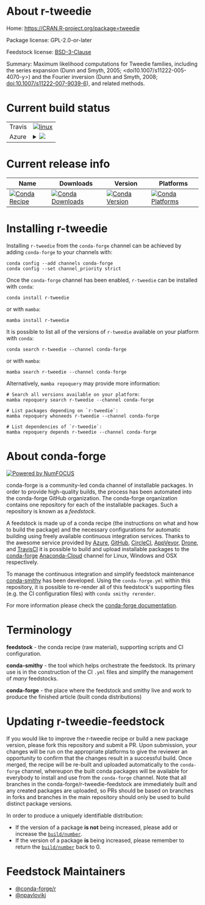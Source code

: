 About r-tweedie
===============

Home: https://CRAN.R-project.org/package=tweedie

Package license: GPL-2.0-or-later

Feedstock license: [BSD-3-Clause](https://github.com/conda-forge/r-tweedie-feedstock/blob/main/LICENSE.txt)

Summary: Maximum likelihood computations for Tweedie families, including the series expansion (Dunn and Smyth, 2005; <doi10.1007/s11222-005-4070-y>) and the Fourier inversion  (Dunn and Smyth, 2008; <doi:10.1007/s11222-007-9039-6>), and related methods.

Current build status
====================


<table><tr>
    <td>Travis</td>
    <td>
      <a href="https://app.travis-ci.com/conda-forge/r-tweedie-feedstock">
        <img alt="linux" src="https://img.shields.io/travis/com/conda-forge/r-tweedie-feedstock/main.svg?label=Linux">
      </a>
    </td>
  </tr>
    
  <tr>
    <td>Azure</td>
    <td>
      <details>
        <summary>
          <a href="https://dev.azure.com/conda-forge/feedstock-builds/_build/latest?definitionId=6763&branchName=main">
            <img src="https://dev.azure.com/conda-forge/feedstock-builds/_apis/build/status/r-tweedie-feedstock?branchName=main">
          </a>
        </summary>
        <table>
          <thead><tr><th>Variant</th><th>Status</th></tr></thead>
          <tbody><tr>
              <td>linux_64_r_base4.0</td>
              <td>
                <a href="https://dev.azure.com/conda-forge/feedstock-builds/_build/latest?definitionId=6763&branchName=main">
                  <img src="https://dev.azure.com/conda-forge/feedstock-builds/_apis/build/status/r-tweedie-feedstock?branchName=main&jobName=linux&configuration=linux_64_r_base4.0" alt="variant">
                </a>
              </td>
            </tr><tr>
              <td>linux_64_r_base4.1</td>
              <td>
                <a href="https://dev.azure.com/conda-forge/feedstock-builds/_build/latest?definitionId=6763&branchName=main">
                  <img src="https://dev.azure.com/conda-forge/feedstock-builds/_apis/build/status/r-tweedie-feedstock?branchName=main&jobName=linux&configuration=linux_64_r_base4.1" alt="variant">
                </a>
              </td>
            </tr><tr>
              <td>linux_aarch64_r_base4.0</td>
              <td>
                <a href="https://dev.azure.com/conda-forge/feedstock-builds/_build/latest?definitionId=6763&branchName=main">
                  <img src="https://dev.azure.com/conda-forge/feedstock-builds/_apis/build/status/r-tweedie-feedstock?branchName=main&jobName=linux&configuration=linux_aarch64_r_base4.0" alt="variant">
                </a>
              </td>
            </tr><tr>
              <td>linux_aarch64_r_base4.1</td>
              <td>
                <a href="https://dev.azure.com/conda-forge/feedstock-builds/_build/latest?definitionId=6763&branchName=main">
                  <img src="https://dev.azure.com/conda-forge/feedstock-builds/_apis/build/status/r-tweedie-feedstock?branchName=main&jobName=linux&configuration=linux_aarch64_r_base4.1" alt="variant">
                </a>
              </td>
            </tr><tr>
              <td>linux_ppc64le_r_base4.0</td>
              <td>
                <a href="https://dev.azure.com/conda-forge/feedstock-builds/_build/latest?definitionId=6763&branchName=main">
                  <img src="https://dev.azure.com/conda-forge/feedstock-builds/_apis/build/status/r-tweedie-feedstock?branchName=main&jobName=linux&configuration=linux_ppc64le_r_base4.0" alt="variant">
                </a>
              </td>
            </tr><tr>
              <td>linux_ppc64le_r_base4.1</td>
              <td>
                <a href="https://dev.azure.com/conda-forge/feedstock-builds/_build/latest?definitionId=6763&branchName=main">
                  <img src="https://dev.azure.com/conda-forge/feedstock-builds/_apis/build/status/r-tweedie-feedstock?branchName=main&jobName=linux&configuration=linux_ppc64le_r_base4.1" alt="variant">
                </a>
              </td>
            </tr><tr>
              <td>osx_64_r_base4.0</td>
              <td>
                <a href="https://dev.azure.com/conda-forge/feedstock-builds/_build/latest?definitionId=6763&branchName=main">
                  <img src="https://dev.azure.com/conda-forge/feedstock-builds/_apis/build/status/r-tweedie-feedstock?branchName=main&jobName=osx&configuration=osx_64_r_base4.0" alt="variant">
                </a>
              </td>
            </tr><tr>
              <td>osx_64_r_base4.1</td>
              <td>
                <a href="https://dev.azure.com/conda-forge/feedstock-builds/_build/latest?definitionId=6763&branchName=main">
                  <img src="https://dev.azure.com/conda-forge/feedstock-builds/_apis/build/status/r-tweedie-feedstock?branchName=main&jobName=osx&configuration=osx_64_r_base4.1" alt="variant">
                </a>
              </td>
            </tr><tr>
              <td>win_64_r_base4.0</td>
              <td>
                <a href="https://dev.azure.com/conda-forge/feedstock-builds/_build/latest?definitionId=6763&branchName=main">
                  <img src="https://dev.azure.com/conda-forge/feedstock-builds/_apis/build/status/r-tweedie-feedstock?branchName=main&jobName=win&configuration=win_64_r_base4.0" alt="variant">
                </a>
              </td>
            </tr><tr>
              <td>win_64_r_base4.1</td>
              <td>
                <a href="https://dev.azure.com/conda-forge/feedstock-builds/_build/latest?definitionId=6763&branchName=main">
                  <img src="https://dev.azure.com/conda-forge/feedstock-builds/_apis/build/status/r-tweedie-feedstock?branchName=main&jobName=win&configuration=win_64_r_base4.1" alt="variant">
                </a>
              </td>
            </tr>
          </tbody>
        </table>
      </details>
    </td>
  </tr>
</table>

Current release info
====================

| Name | Downloads | Version | Platforms |
| --- | --- | --- | --- |
| [![Conda Recipe](https://img.shields.io/badge/recipe-r--tweedie-green.svg)](https://anaconda.org/conda-forge/r-tweedie) | [![Conda Downloads](https://img.shields.io/conda/dn/conda-forge/r-tweedie.svg)](https://anaconda.org/conda-forge/r-tweedie) | [![Conda Version](https://img.shields.io/conda/vn/conda-forge/r-tweedie.svg)](https://anaconda.org/conda-forge/r-tweedie) | [![Conda Platforms](https://img.shields.io/conda/pn/conda-forge/r-tweedie.svg)](https://anaconda.org/conda-forge/r-tweedie) |

Installing r-tweedie
====================

Installing `r-tweedie` from the `conda-forge` channel can be achieved by adding `conda-forge` to your channels with:

```
conda config --add channels conda-forge
conda config --set channel_priority strict
```

Once the `conda-forge` channel has been enabled, `r-tweedie` can be installed with `conda`:

```
conda install r-tweedie
```

or with `mamba`:

```
mamba install r-tweedie
```

It is possible to list all of the versions of `r-tweedie` available on your platform with `conda`:

```
conda search r-tweedie --channel conda-forge
```

or with `mamba`:

```
mamba search r-tweedie --channel conda-forge
```

Alternatively, `mamba repoquery` may provide more information:

```
# Search all versions available on your platform:
mamba repoquery search r-tweedie --channel conda-forge

# List packages depending on `r-tweedie`:
mamba repoquery whoneeds r-tweedie --channel conda-forge

# List dependencies of `r-tweedie`:
mamba repoquery depends r-tweedie --channel conda-forge
```


About conda-forge
=================

[![Powered by
NumFOCUS](https://img.shields.io/badge/powered%20by-NumFOCUS-orange.svg?style=flat&colorA=E1523D&colorB=007D8A)](https://numfocus.org)

conda-forge is a community-led conda channel of installable packages.
In order to provide high-quality builds, the process has been automated into the
conda-forge GitHub organization. The conda-forge organization contains one repository
for each of the installable packages. Such a repository is known as a *feedstock*.

A feedstock is made up of a conda recipe (the instructions on what and how to build
the package) and the necessary configurations for automatic building using freely
available continuous integration services. Thanks to the awesome service provided by
[Azure](https://azure.microsoft.com/en-us/services/devops/), [GitHub](https://github.com/),
[CircleCI](https://circleci.com/), [AppVeyor](https://www.appveyor.com/),
[Drone](https://cloud.drone.io/welcome), and [TravisCI](https://travis-ci.com/)
it is possible to build and upload installable packages to the
[conda-forge](https://anaconda.org/conda-forge) [Anaconda-Cloud](https://anaconda.org/)
channel for Linux, Windows and OSX respectively.

To manage the continuous integration and simplify feedstock maintenance
[conda-smithy](https://github.com/conda-forge/conda-smithy) has been developed.
Using the ``conda-forge.yml`` within this repository, it is possible to re-render all of
this feedstock's supporting files (e.g. the CI configuration files) with ``conda smithy rerender``.

For more information please check the [conda-forge documentation](https://conda-forge.org/docs/).

Terminology
===========

**feedstock** - the conda recipe (raw material), supporting scripts and CI configuration.

**conda-smithy** - the tool which helps orchestrate the feedstock.
                   Its primary use is in the construction of the CI ``.yml`` files
                   and simplify the management of *many* feedstocks.

**conda-forge** - the place where the feedstock and smithy live and work to
                  produce the finished article (built conda distributions)


Updating r-tweedie-feedstock
============================

If you would like to improve the r-tweedie recipe or build a new
package version, please fork this repository and submit a PR. Upon submission,
your changes will be run on the appropriate platforms to give the reviewer an
opportunity to confirm that the changes result in a successful build. Once
merged, the recipe will be re-built and uploaded automatically to the
`conda-forge` channel, whereupon the built conda packages will be available for
everybody to install and use from the `conda-forge` channel.
Note that all branches in the conda-forge/r-tweedie-feedstock are
immediately built and any created packages are uploaded, so PRs should be based
on branches in forks and branches in the main repository should only be used to
build distinct package versions.

In order to produce a uniquely identifiable distribution:
 * If the version of a package **is not** being increased, please add or increase
   the [``build/number``](https://docs.conda.io/projects/conda-build/en/latest/resources/define-metadata.html#build-number-and-string).
 * If the version of a package **is** being increased, please remember to return
   the [``build/number``](https://docs.conda.io/projects/conda-build/en/latest/resources/define-metadata.html#build-number-and-string)
   back to 0.

Feedstock Maintainers
=====================

* [@conda-forge/r](https://github.com/conda-forge/r/)
* [@npavlovikj](https://github.com/npavlovikj/)

